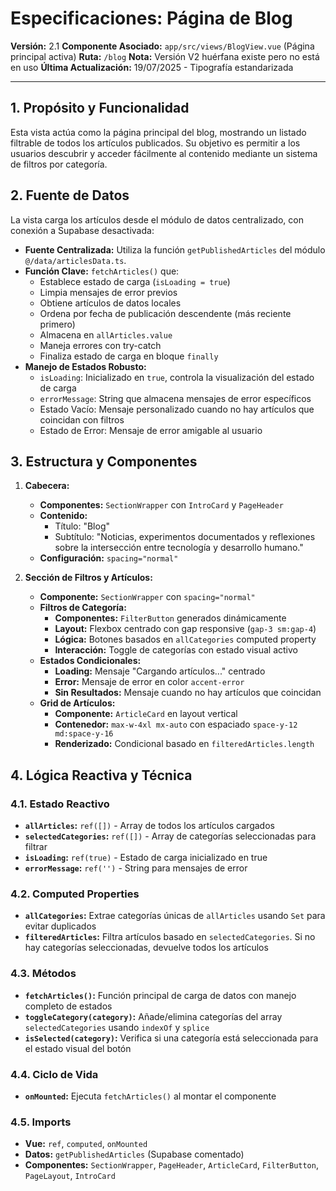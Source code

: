 # Especificaciones: Página de Blog

**Versión:** 2.1
**Componente Asociado:** `app/src/views/BlogView.vue` (Página principal activa)
**Ruta:** `/blog`
**Nota:** Versión V2 huérfana existe pero no está en uso
**Última Actualización:** 19/07/2025 - Tipografía estandarizada

---

## 1. Propósito y Funcionalidad

Esta vista actúa como la página principal del blog, mostrando un listado filtrable de todos los artículos publicados. Su objetivo es permitir a los usuarios descubrir y acceder fácilmente al contenido mediante un sistema de filtros por categoría.

## 2. Fuente de Datos

La vista carga los artículos desde el módulo de datos centralizado, con conexión a Supabase desactivada:

- **Fuente Centralizada:** Utiliza la función `getPublishedArticles` del módulo `@/data/articlesData.ts`.
- **Función Clave:** `fetchArticles()` que:
  - Establece estado de carga (`isLoading = true`)
  - Limpia mensajes de error previos
  - Obtiene artículos de datos locales
  - Ordena por fecha de publicación descendente (más reciente primero)
  - Almacena en `allArticles.value`
  - Maneja errores con try-catch
  - Finaliza estado de carga en bloque `finally`
- **Manejo de Estados Robusto:**
    - `isLoading`: Inicializado en `true`, controla la visualización del estado de carga
    - `errorMessage`: String que almacena mensajes de error específicos
    - Estado Vacío: Mensaje personalizado cuando no hay artículos que coincidan con filtros
    - Estado de Error: Mensaje de error amigable al usuario

## 3. Estructura y Componentes

1.  **Cabecera:**
    - **Componentes:** `SectionWrapper` con `IntroCard` y `PageHeader`
    - **Contenido:** 
      - Título: "Blog"
      - Subtítulo: "Noticias, experimentos documentados y reflexiones sobre la intersección entre tecnología y desarrollo humano."
    - **Configuración:** `spacing="normal"`

2.  **Sección de Filtros y Artículos:**
    - **Componente:** `SectionWrapper` con `spacing="normal"`
    - **Filtros de Categoría:**
      - **Componentes:** `FilterButton` generados dinámicamente
      - **Layout:** Flexbox centrado con gap responsive (`gap-3 sm:gap-4`)
      - **Lógica:** Botones basados en `allCategories` computed property
      - **Interacción:** Toggle de categorías con estado visual activo
    - **Estados Condicionales:**
      - **Loading:** Mensaje "Cargando artículos..." centrado
      - **Error:** Mensaje de error en color `accent-error`
      - **Sin Resultados:** Mensaje cuando no hay artículos que coincidan
    - **Grid de Artículos:**
      - **Componente:** `ArticleCard` en layout vertical
      - **Contenedor:** `max-w-4xl mx-auto` con espaciado `space-y-12 md:space-y-16`
      - **Renderizado:** Condicional basado en `filteredArticles.length`

## 4. Lógica Reactiva y Técnica

### 4.1. Estado Reactivo
- **`allArticles`:** `ref([])` - Array de todos los artículos cargados
- **`selectedCategories`:** `ref([])` - Array de categorías seleccionadas para filtrar
- **`isLoading`:** `ref(true)` - Estado de carga inicializado en true
- **`errorMessage`:** `ref('')` - String para mensajes de error

### 4.2. Computed Properties
- **`allCategories`:** Extrae categorías únicas de `allArticles` usando `Set` para evitar duplicados
- **`filteredArticles`:** Filtra artículos basado en `selectedCategories`. Si no hay categorías seleccionadas, devuelve todos los artículos

### 4.3. Métodos
- **`fetchArticles()`:** Función principal de carga de datos con manejo completo de estados
- **`toggleCategory(category)`:** Añade/elimina categorías del array `selectedCategories` usando `indexOf` y `splice`
- **`isSelected(category)`:** Verifica si una categoría está seleccionada para el estado visual del botón

### 4.4. Ciclo de Vida
- **`onMounted`:** Ejecuta `fetchArticles()` al montar el componente

### 4.5. Imports
- **Vue:** `ref`, `computed`, `onMounted`
- **Datos:** `getPublishedArticles` (Supabase comentado)
- **Componentes:** `SectionWrapper`, `PageHeader`, `ArticleCard`, `FilterButton`, `PageLayout`, `IntroCard`
